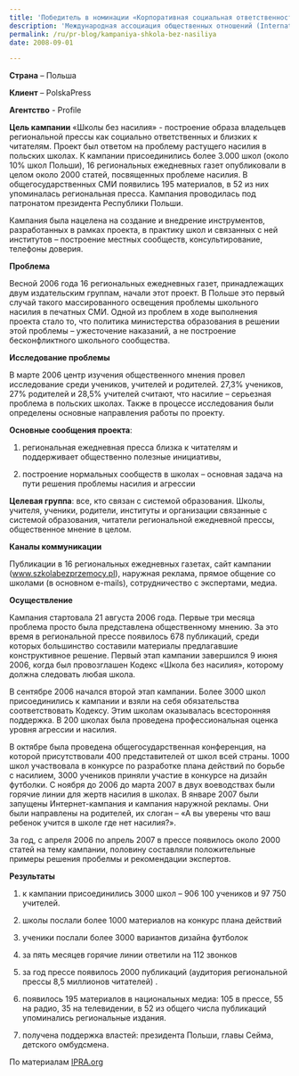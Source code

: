 ```yaml
---
title: 'Победитель в номинации «Корпоративная социальная ответственность» 2007'
description: 'Международная ассоциация общественных отношений (International Public Relations Association) ежегодно проводит отбор лучших кампаний в разных номинациях. "Школы без насилия" - золотой призер в номинации «Корпоративная социальная ответственность» 2007.'
permalink: /ru/pr-blog/kampaniya-shkola-bez-nasiliya
date: 2008-09-01

---
```


<strong>Страна</strong> – Польша

<strong>Клиент</strong> – PolskaPress

<strong>Агентство</strong> - Profile

<strong>Цель кампании</strong> «Школы без насилия» - построение образа владельцев региональной прессы как социально ответственных и близких к читателям. Проект был ответом на проблему растущего насилия в польских школах. К кампании присоединились более 3.000 школ (около 10% школ Польши), 16 региональных ежедневных газет опубликовали в целом около 2000 статей, посвященных проблеме насилия. В общегосударственных СМИ появились 195 материалов, в 52 из них упоминалась региональная пресса. Кампания проводилась под патронатом президента Республики Польши.

Кампания была нацелена на создание и внедрение инструментов, разработанных в рамках проекта, в практику школ и связанных с ней институтов – построение местных сообществ, консультирование, телефоны доверия.

<strong>Проблема</strong>

Весной 2006 года 16 региональных ежедневных газет, принадлежащих двум издательским группам, начали этот проект. В Польше это первый случай такого массированного освещения проблемы школьного насилия в печатных СМИ. Одной из проблем в ходе выполнения проекта стало то, что политика министерства образования в решении этой проблемы – ужесточение наказаний, а не построение бесконфликтного школьного сообщества.

<strong>Исследование проблемы</strong>

В марте 2006 центр изучения общественного мнения провел исследование среди учеников, учителей и родителей. 27,3% учеников, 27% родителей и 28,5% учителей считают, что насилие – серьезная проблема в польских школах. Также в процессе исследования были определены основные направления работы по проекту.

<strong>Основные сообщения проекта</strong>:

1. региональная ежедневная пресса близка к читателям и поддерживает общественно полезные инициативы,

2. построение нормальных сообществ в школах – основная задача на пути решения проблемы насилия и агрессии

<strong>Целевая группа</strong>: все, кто связан с системой образования. Школы, учителя, ученики, родители, институты и организации связанные с системой образования, читатели региональной ежедневной прессы, общественное мнение в целом.

<strong>Каналы коммуникации</strong>

Публикации в 16 региональных ежедневных газетах, сайт кампании  (www.szkolabezprzemocy.pl), наружная реклама, прямое общение со школами (в основном e-mails), сотрудничество с экспертами, медиа.

<strong>Осуществление</strong>

Кампания стартовала 21 августа 2006 года. Первые три месяца проблема просто была представлена общественному мнению. За это время в региональной прессе появилось 678 публикаций, среди которых большинство составили материалы предлагавшие конструктивное решение. Первый этап кампании завершился 9 июня 2006, когда был провозглашен Кодекс «Школа без насилия», которому должна следовать любая школа.

В сентябре 2006 начался второй этап кампании. Более 3000 школ присоединились к кампании и взяли на себя обязательства соответствовать Кодексу. Этим школам оказывалась всесторонняя поддержка. В 200 школах  была проведена профессиональная оценка уровня агрессии и насилия.

В октябре была проведена общегосударственная конференция, на которой присутствовали 400 представителей от школ всей страны. 1000 школ участвовала в  конкурсе по разработке плана действий по борьбе с насилием, 3000 учеников приняли участие в конкурсе на дизайн футболки. С ноября до 2006 до марта 2007 в двух воеводствах были горячие линии для жертв насилия в школах. В январе 2007 были запущены Интернет-кампания и кампания наружной рекламы. Они были направлены на родителей, их слоган – «А вы уверены что ваш ребенок учится в школе где нет насилия?».

За год, с апреля 2006 по апрель 2007 в прессе появилось около 2000 статей на тему кампании, половину составляли положительные примеры решения пробелмы и рекомендации экспертов.

<strong>Результаты</strong>

1.  к кампании присоединились 3000 школ – 906 100 учеников и 97 750 учителей.

2. школы послали более 1000 материалов на конкурс плана действий

3. ученики послали более 3000 вариантов дизайна футболок

4. за пять месяцев горячие линии ответили на 112 звонков

5. за год  прессе появилось 2000 публикаций (аудитория региональной прессы 8,5 миллионов читателей) .

6. появилось 195 материалов в национальных медиа: 105 в прессе, 55 на радио, 35 на телевидении, в 52 из общего числа публикаций упоминались региональные издания.

7. получена поддержка властей: президента Польши, главы Сейма, детского омбудсмена.

По материалам <a href="https://www.ipra.org/detail.asp?articleid=259">IPRA.org</a>

